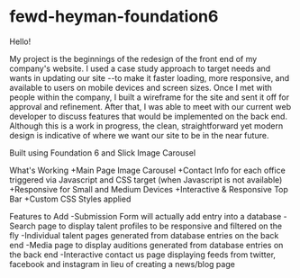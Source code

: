 # fewd-heyman-foundation6

Hello!

My project is the beginnings of the redesign of the front end of my company's website. I used a case study approach to target needs and wants in updating our site --to make it faster loading, more responsive, and available to users on mobile devices and screen sizes. Once I met with people within the company, I built a wireframe for the site and sent it off for approval and refinement. After that, I was able to meet with our current web developer to discuss features that would be implemented on the back end. Although this is a work in progress, the clean, straightforward yet modern design is indicative of where we want our site to be in the near future.

Built using Foundation 6 and Slick Image Carousel

What's Working
+Main Page Image Carousel
+Contact Info for each office triggered via Javascript and CSS target (when Javascript is not available)
+Responsive for Small and Medium Devices
+Interactive & Responsive Top Bar
+Custom CSS Styles applied

Features to Add
-Submission Form will actually add entry into a database
-Search page to display talent profiles to be responsive and filtered on the fly
-Individual talent pages generated from database entries on the back end
-Media page to display auditions generated from database entries on the back end
-Interactive contact us page displaying feeds from twitter, facebook and instagram in lieu of creating a news/blog page
